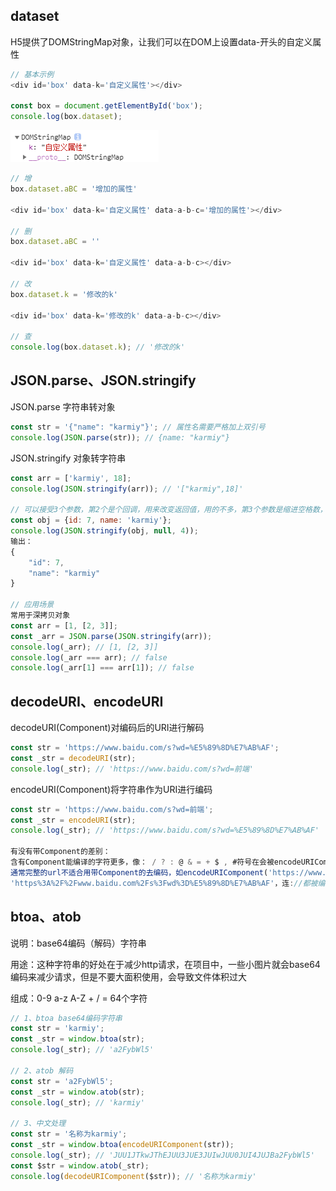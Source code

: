## dataset

H5提供了DOMStringMap对象，让我们可以在DOM上设置data-开头的自定义属性

```js
// 基本示例
<div id='box' data-k='自定义属性'></div>

const box = document.getElementById('box');
console.log(box.dataset);
```
    
![Alt text](./imgs/03-01.png)

```js
// 增
box.dataset.aBC = '增加的属性'

<div id='box' data-k='自定义属性' data-a-b-c='增加的属性'></div>

// 删
box.dataset.aBC = ''

<div id='box' data-k='自定义属性' data-a-b-c></div>

// 改
box.dataset.k = '修改的k'

<div id='box' data-k='修改的k' data-a-b-c></div>

// 查
console.log(box.dataset.k); // '修改的k' 
```
    
## JSON.parse、JSON.stringify

JSON.parse 字符串转对象

```js
const str = '{"name": "karmiy"}'; // 属性名需要严格加上双引号
console.log(JSON.parse(str)); // {name: "karmiy"}
```
    
JSON.stringify 对象转字符串

```js
const arr = ['karmiy', 18];
console.log(JSON.stringify(arr)); // '["karmiy",18]'

// 可以接受3个参数，第2个是个回调，用来改变返回值，用的不多，第3个参数是缩进空格数，在node中常用于格式化
const obj = {id: 7, name: 'karmiy'};
console.log(JSON.stringify(obj, null, 4));
输出：
{
    "id": 7,
    "name": "karmiy"
}

// 应用场景
常用于深拷贝对象
const arr = [1, [2, 3]];
const _arr = JSON.parse(JSON.stringify(arr));
console.log(_arr); // [1, [2, 3]]
console.log(_arr === arr); // false
console.log(_arr[1] === arr[1]); // false
```
    
## decodeURI、encodeURI

decodeURI(Component)对编码后的URI进行解码

```js
const str = 'https://www.baidu.com/s?wd=%E5%89%8D%E7%AB%AF';
const _str = decodeURI(str);
console.log(_str); // 'https://www.baidu.com/s?wd=前端'
```
    
encodeURI(Component)将字符串作为URI进行编码

```js
const str = 'https://www.baidu.com/s?wd=前端';
const _str = encodeURI(str);
console.log(_str); // 'https://www.baidu.com/s?wd=%E5%89%8D%E7%AB%AF'

有没有带Component的差别：
含有Component能编译的字符更多，像： / ? : @ & = + $ , #符号在会被encodeURIComponent编码
通常完整的url不适合用带Component的去编码，如encodeURIComponent('https://www.baidu.com/s?wd=前端')会生成如下
'https%3A%2F%2Fwww.baidu.com%2Fs%3Fwd%3D%E5%89%8D%E7%AB%AF'，连://都被编码了
```
    
## btoa、atob

说明：base64编码（解码）字符串

用途：这种字符串的好处在于减少http请求，在项目中，一些小图片就会base64编码来减少请求，但是不要大面积使用，会导致文件体积过大

组成：0-9 a-z A-Z + / = 64个字符

```js
// 1、btoa base64编码字符串
const str = 'karmiy';
const _str = window.btoa(str);
console.log(_str); // 'a2FybWl5'

// 2、atob 解码
const str = 'a2FybWl5';
const _str = window.atob(str);
console.log(_str); // 'karmiy'

// 3、中文处理
const str = '名称为karmiy';
const _str = window.btoa(encodeURIComponent(str));
console.log(_str); // 'JUU1JTkwJThEJUU3JUE3JUIwJUU0JUI4JUJBa2FybWl5'
const $str = window.atob(_str);
console.log(decodeURIComponent($str)); // '名称为karmiy'
```
    
    
